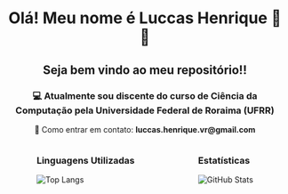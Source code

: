 <h1 align = "center">Olá! Meu nome é Luccas Henrique 👋👋</h1> 
<h2 align = "center">Seja bem vindo ao meu repositório!!</h2>

<h3 align = "center">💻 Atualmente sou discente do curso de Ciência da Computação pela Universidade Federal de Roraima (UFRR) </h3>
<p align = "center">📩 Como entrar em contato: <strong>luccas.henrique.vr@gmail.com</strong></p>
  
<div style="display: flex; justify-content: space-around;">
  <div>
    <h3>Linguagens Utilizadas</h3>
    <img src="https://github-readme-stats.vercel.app/api/top-langs/?username=Luccas-H&layout=compact&theme=dracula" alt="Top Langs"/>
  </div>
  
  <div>
    <h3>Estatísticas</h3>
    <img src="https://github-readme-stats.vercel.app/api?username=Luccas-H&show_icons=true&theme=dracula" alt="GitHub Stats"/>
  </div></div>
  
  

